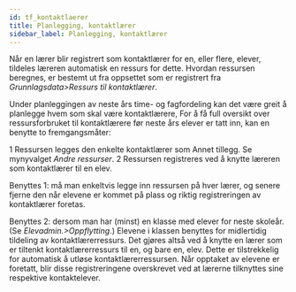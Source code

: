 ```yaml
---
id: tf_kontaktlaerer
title: Planlegging, kontaktlærer
sidebar_label: Planlegging, kontaktlærer
---
```

Når en lærer blir registrert som kontaktlærer for en, eller flere, elever, tildeles læreren automatisk en ressurs for dette. Hvordan ressursen beregnes, er bestemt ut fra oppsettet som er registrert fra _Grunnlagsdata>Ressurs til kontaktlærer_.

Under planleggingen av neste års time- og fagfordeling kan det være greit å planlegge hvem som skal være kontaktlærere,
For å få full oversikt over ressursforbruket til kontaktlærere før neste års elever er tatt inn, kan en benytte to fremgangsmåter:

1 Ressursen legges den enkelte kontaktlærer som Annet tillegg. Se mynyvalget _Andre ressurser_.
2 Ressursen registreres ved å knytte læreren som kontaktlærer til en elev.
 
Benyttes 1: må man enkeltvis legge inn ressursen på hver lærer, og senere fjerne den når elevene er kommet på plass og riktig registreringen av kontaktlærer  foretas. 

Benyttes 2: dersom man har (minst) en klasse med elever for neste skoleår. (Se _Elevadmin.>Oppflytting_.) Elevene i klassen benyttes for midlertidig tildeling av kontaktlærerressurs. Det gjøres altså ved å knytte en lærer som er tiltenkt kontaktlærerressurs til en, og bare en, elev. Dette er tilstrekkelig for automatisk å utløse kontaktlærerressursen. Når opptaket av elevene er foretatt, blir disse registreringene overskrevet ved at lærerne tilknyttes sine respektive kontaktelever. 
